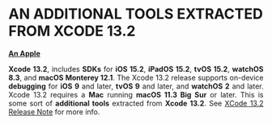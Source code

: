 # AN ADDITIONAL TOOLS EXTRACTED FROM XCODE 13.2

**[An Apple](https://www.apple.com/)**<div align="justify"> **Xcode 13.2**, includes **SDKs** for **iOS 15.2**, **iPadOS 15.2**, **tvOS 15.2**, **watchOS 8.3**, and **macOS Monterey 12.1**. The Xcode 13.2 release supports on-device **debugging** for **iOS 9** and later, **tvOS 9** and later, and **watchOS 2** and later. Xcode 13.2 requires a **Mac** running **macOS 11.3 Big Sur** or later. This is some sort of **additional tools** extracted from **Xcode 13.2**. See [XCode 13.2 Release Note](https://developer.apple.com/documentation/xcode-release-notes/xcode-13_2-release-notes) for more info.</div>
